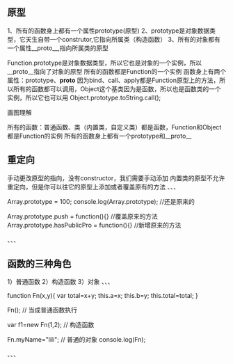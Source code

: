 ## 原型
1、所有的函数身上都有一个属性prototype(原型)
2、prototype是对象数据类型，它天生自带一个construtor,它指向所属类（构造函数）
3、所有的对象都有一个属性__proto__,指向所属类的原型

Function.prototype是对象数据类型，所以它也是对象的一个实例，所以__proto__指向了对象的原型
所有的函数都是Function的一个实例
函数身上有两个属性：prototype、__proto__
因为bind、call、apply都是Function原型上的方法，所以所有的函数都可以调用，Object这个基类因为是函数，所以也是函数类的一个实例，所以它也可以用
Object.prototype.toString.call();

画图理解

所有的函数：普通函数、类（内置类，自定义类）都是函数，Function和Object都是Function的实例
所有的函数身上都有一个prototype和__proto__


## 重定向
手动更改原型的指向，没有constructor，我们需要手动添加
内置类的原型不允许重定向，但是你可以往它的原型上添加或者覆盖原有的方法
、、、

Array.prototype = 100;
console.log(Array.prototype); //还是原来的

Array.prototype.push = function(){}  //覆盖原来的方法
Array.prototype.hasPublicPro = function(){} //新增原来的方法

、、、


## 函数的三种角色
1）普通函数
2）构造函数
3）对象
、、、

function Fn(x,y){
  var total=x+y;
  this.a=x;
  this.b=y;
  this.total=total;
}

Fn(); // 当成普通函数执行

var f1=new Fn(1,2); // 构造函数

Fn.myName="lili"; // 普通的对象
console.log(Fn);


、、、